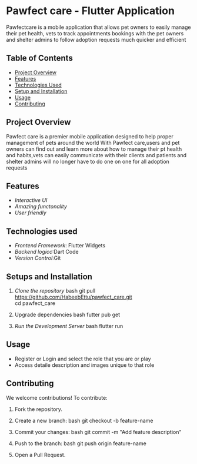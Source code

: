 # Pawfect care - Flutter Application
 Pawfectcare is a mobile application that allows pet owners to easily manage their pet health,
 vets to track appointments bookings with the pet owners and shelter admins 
 to follow adoption requests much quicker and efficient


## Table of Contents
- [Project Overview](#project-overview)
- [Features](#features)
- [Technologies Used](#technologies-used)
- [Setup and Installation](#setup-and-installation)
- [Usage](#usage)
- [Contributing](#contributing)


## Project Overview
 Pawfect care is a premier mobile application designed to help proper management of pets around the world
 With Pawfect care,users and pet owners can find out and learn more about how to manage their pt health and
 habits,vets can easily communicate with their clients and patients and shelter admins will no longer
 have to do one on one for all adoption requests
 
## Features
- *Interactive UI*
- *Amazing functonality*
- *User friendly*

## Technologies used
 - *Frontend Framework*: Flutter Widgets
 - *Backend logicc*:Dart Code
 - *Version Control*:Git 

## Setups and Installation
1. *Clone the repository*
   bash
   git pull https://github.com/HabeebEttu/pawfect_care.git    
   cd pawfect_care

2. Upgrade dependencies
   bash
   futter pub get

3. *Run the Development Server*
    bash
    flutter run

## Usage
 - Register or Login and select the role that you are or play
 - Access detaile description and images unique to that role

## Contributing
  We welcome contributions! To contribute:
1. Fork the repository.
2. Create a new branch:
   bash
   git checkout -b feature-name

3. Commit your changes:
   bash
   git commit -m "Add feature description"

4. Push to the branch:
   bash
   git push origin feature-name

5. Open a Pull Request.
